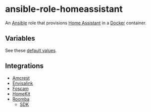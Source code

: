 # ansible-role-homeassistant

An [Ansible](https://www.ansible.com/) role that provisions
[Home Assistant](https://www.home-assistant.io/) in a
[Docker](https://docs.docker.com/engine/installation/linux/docker-ce/ubuntu/) container.

## Variables

See these [default values](./defaults/main.yml).

## Integrations

* [Amcrest](https://www.home-assistant.io/integrations/amcrest/)
* [Envisalink](https://www.home-assistant.io/integrations/envisalink/)
* [Foscam](https://www.home-assistant.io/integrations/foscam/)
* [HomeKit](https://www.home-assistant.io/integrations/homekit/)
* [Roomba](https://www.home-assistant.io/integrations/roomba/)
  * [SDK](https://github.com/koalazak/dorita980)
